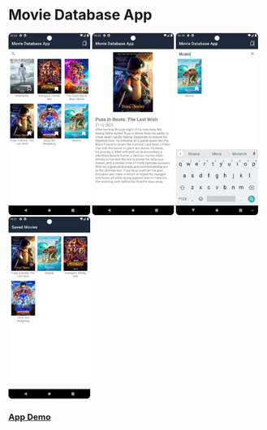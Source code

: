 # Movie Database App

<p float="left">
  <img src="https://github.com/iamgiven/movie-database-app/raw/master/img/main_page.webp" width="32%" />
  <img src="https://github.com/iamgiven/movie-database-app/raw/master/img/detail_page.webp" width="32%" />
  <img src="https://github.com/iamgiven/movie-database-app/raw/master/img/query_search.webp" width="32%" />
  <img src="https://github.com/iamgiven/movie-database-app/raw/master/img/saved_movies.webp" width="32%" />
</p>

### [App Demo](https://youtu.be/TJHzl4b-PeU?si=u9jS8mb94BOBu-Up)
